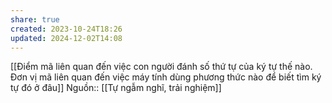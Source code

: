 ```yaml
---
share: true
created: 2023-10-24T18:26
updated: 2024-12-02T14:08
---
```

[[Điểm mã liên quan đến việc con người đánh số thứ tự của ký tự thế nào. Đơn vị mã liên quan đến việc máy tính dùng phương thức nào để biết tìm ký tự đó ở đâu]]
Nguồn:: [[Tự ngẫm nghĩ, trải nghiệm]]
